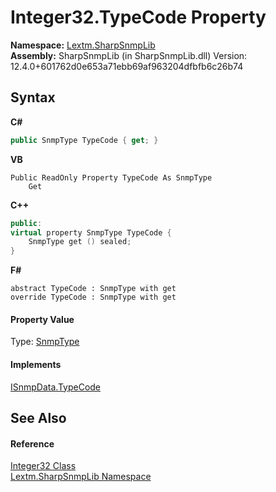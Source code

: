 # Integer32.TypeCode Property 
 

**Namespace:**&nbsp;<a href="N_Lextm_SharpSnmpLib">Lextm.SharpSnmpLib</a><br />**Assembly:**&nbsp;SharpSnmpLib (in SharpSnmpLib.dll) Version: 12.4.0+601762d0e653a71ebb69af963204dfbfb6c26b74

## Syntax

**C#**<br />
``` C#
public SnmpType TypeCode { get; }
```

**VB**<br />
``` VB
Public ReadOnly Property TypeCode As SnmpType
	Get
```

**C++**<br />
``` C++
public:
virtual property SnmpType TypeCode {
	SnmpType get () sealed;
}
```

**F#**<br />
``` F#
abstract TypeCode : SnmpType with get
override TypeCode : SnmpType with get
```


#### Property Value
Type: <a href="T_Lextm_SharpSnmpLib_SnmpType">SnmpType</a>

#### Implements
<a href="P_Lextm_SharpSnmpLib_ISnmpData_TypeCode">ISnmpData.TypeCode</a><br />

## See Also


#### Reference
<a href="T_Lextm_SharpSnmpLib_Integer32">Integer32 Class</a><br /><a href="N_Lextm_SharpSnmpLib">Lextm.SharpSnmpLib Namespace</a><br />